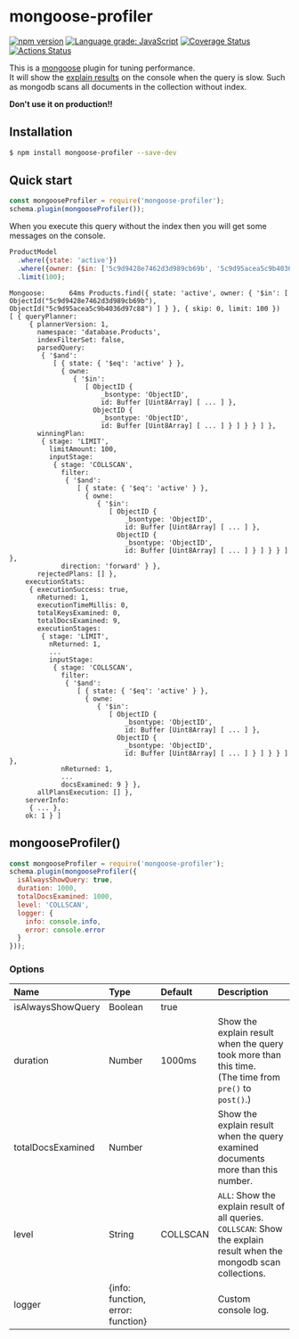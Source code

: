 # mongoose-profiler
[![npm version](https://badge.fury.io/js/mongoose-profiler.svg)](https://www.npmjs.com/package/mongoose-profiler)
[![Language grade: JavaScript](https://img.shields.io/lgtm/grade/javascript/g/kelp404/mongoose-profiler.svg?logo=lgtm&logoWidth=18)](https://lgtm.com/projects/g/kelp404/mongoose-profiler/context:javascript)
[![Coverage Status](https://coveralls.io/repos/github/kelp404/mongoose-profiler/badge.svg?branch=master&a)](https://coveralls.io/github/kelp404/mongoose-profiler?branch=master)
[![Actions Status](https://github.com/kelp404/mongoose-profiler/workflows/test%20and%20upload%20coveralls/badge.svg)](https://github.com/kelp404/mongoose-profiler/actions)

This is a [mongoose](https://mongoosejs.com) plugin for tuning performance.  
It will show the [explain results](https://docs.mongodb.com/manual/reference/explain-results/) on the console when the query is slow. Such as mongodb scans all documents in the collection without index.  

**Don't use it on production!!**

## Installation
```bash
$ npm install mongoose-profiler --save-dev
```

## Quick start
```js
const mongooseProfiler = require('mongoose-profiler');
schema.plugin(mongooseProfiler());
```

When you execute this query without the index then you will get some messages on the console.
```js
ProductModel
  .where({state: 'active'})
  .where({owner: {$in: ['5c9d9428e7462d3d989cb69b', '5c9d95acea5c9b4036d97c88']}})
  .limit(100);
```
```base
Mongoose:      64ms Products.find({ state: 'active', owner: { '$in': [ ObjectId("5c9d9428e7462d3d989cb69b"), ObjectId("5c9d95acea5c9b4036d97c88") ] } }, { skip: 0, limit: 100 })
[ { queryPlanner:
     { plannerVersion: 1,
       namespace: 'database.Products',
       indexFilterSet: false,
       parsedQuery:
        { '$and':
           [ { state: { '$eq': 'active' } },
             { owne:
                { '$in':
                   [ ObjectID {
                       _bsontype: 'ObjectID',
                       id: Buffer [Uint8Array] [ ... ] },
                     ObjectID {
                       _bsontype: 'ObjectID',
                       id: Buffer [Uint8Array] [ ... ] } ] } } ] },
       winningPlan:
        { stage: 'LIMIT',
          limitAmount: 100,
          inputStage:
           { stage: 'COLLSCAN',
             filter:
              { '$and':
                 [ { state: { '$eq': 'active' } },
                   { owne:
                      { '$in':
                         [ ObjectID {
                             _bsontype: 'ObjectID',
                             id: Buffer [Uint8Array] [ ... ] },
                           ObjectID {
                             _bsontype: 'ObjectID',
                             id: Buffer [Uint8Array] [ ... ] } ] } } ] },
             direction: 'forward' } },
       rejectedPlans: [] },
    executionStats:
     { executionSuccess: true,
       nReturned: 1,
       executionTimeMillis: 0,
       totalKeysExamined: 0,
       totalDocsExamined: 9,
       executionStages:
        { stage: 'LIMIT',
          nReturned: 1,
          ...
          inputStage:
           { stage: 'COLLSCAN',
             filter:
              { '$and':
                 [ { state: { '$eq': 'active' } },
                   { owne:
                      { '$in':
                         [ ObjectID {
                             _bsontype: 'ObjectID',
                             id: Buffer [Uint8Array] [ ... ] },
                           ObjectID {
                             _bsontype: 'ObjectID',
                             id: Buffer [Uint8Array] [ ... ] } ] } } ] },
             nReturned: 1,
             ...
             docsExamined: 9 } },
       allPlansExecution: [] },
    serverInfo:
     { ... },
    ok: 1 } ]
```

## mongooseProfiler()
```js
const mongooseProfiler = require('mongoose-profiler');
schema.plugin(mongooseProfiler({
  isAlwaysShowQuery: true,
  duration: 1000,
  totalDocsExamined: 1000,
  level: 'COLLSCAN',
  logger: {
    info: console.info,
    error: console.error
  }
}));
```
### Options
  Name                     |        Type      |   Default  |  Description
:------------------|:------------|:---------|:------------
 isAlwaysShowQuery | Boolean         |    true     |     
 duration     |  Number        |  1000ms  |  Show the explain result when the query took more than this time.<br/>(The time from `pre()` to `post()`.)
 totalDocsExamined |  Number        |               | Show the explain result when the query examined documents more than this number.
 level                     |  String           | COLLSCAN |`ALL`: Show the explain result of all queries.<br/>`COLLSCAN`: Show the explain result when the mongodb scan collections.
logger | {info: function, error: function} | | Custom console log.
